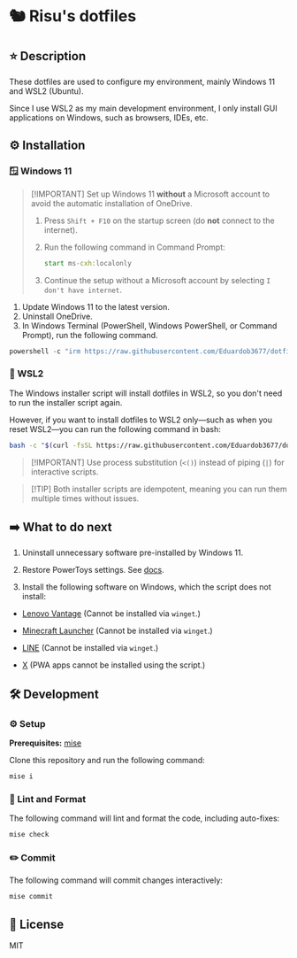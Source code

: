 # 🐿 Risu's dotfiles

## ⭐ Description

These dotfiles are used to configure my environment, mainly Windows 11 and WSL2 (Ubuntu).

Since I use WSL2 as my main development environment, I only install GUI applications on Windows, such as browsers, IDEs, etc.

## ⚙️ Installation

### 🪟 Windows 11

<!-- cspell:ignore localonly -->

> \[!IMPORTANT]
> Set up Windows 11 **without** a Microsoft account to avoid the automatic installation of OneDrive.
>
> 1. Press `Shift + F10` on the startup screen (do **not** connect to the internet).
> 2. Run the following command in Command Prompt:
>
>    ```cmd
>    start ms-cxh:localonly
>    ```
>
> 3. Continue the setup without a Microsoft account by selecting `I don't have internet`.

1. Update Windows 11 to the latest version.
2. Uninstall OneDrive.
3. In Windows Terminal (PowerShell, Windows PowerShell, or Command Prompt), run the following command.

```powershell
powershell -c "irm https://raw.githubusercontent.com/Eduardob3677/dotfiles-win/main/win/install.ps1 | iex"
```

### 🐧 WSL2

The Windows installer script will install dotfiles in WSL2, so you don't need to run the installer script again.

However, if you want to install dotfiles to WSL2 only—such as when you reset WSL2—you can run the following command in bash:

```bash
bash -c "$(curl -fsSL https://raw.githubusercontent.com/Eduardob3677/dotfiles-win/main/wsl/install.sh)"
```

> \[!IMPORTANT]
> Use process substitution (`<()`) instead of piping (`|`) for interactive scripts.

<!-- avoid markdownlint error -->
<!-- ref: https://github.com/DavidAnson/markdownlint/issues/263 -->

> \[!TIP]
> Both installer scripts are idempotent, meaning you can run them multiple times without issues.

## ➡️ What to do next

<!-- cspell:ignore powertoys -->

1. Uninstall unnecessary software pre-installed by Windows 11.

2. Restore PowerToys settings. See [docs](https://learn.microsoft.com/en-us/windows/powertoys/general#backup--restore).

3. Install the following software on Windows, which the script does not install:

- [Lenovo Vantage](https://www.lenovo.com/us/en/software/vantage)
  (Cannot be installed via `winget`.)

- [Minecraft Launcher](https://aka.ms/minecraftClientGameCoreWindows)
  (Cannot be installed via `winget`.)

- [LINE](https://desktop.line-scdn.net/win/new/LineInst.exe)
  (Cannot be installed via `winget`.)

- [X](https://x.com)
  (PWA apps cannot be installed using the script.)

## 🛠️ Development

### ⚙️ Setup

**Prerequisites:** [mise](https://mise.jdx.dev/)

Clone this repository and run the following command:

```bash
mise i
```

### 🧵 Lint and Format

The following command will lint and format the code, including auto-fixes:

```bash
mise check
```

### ✏️ Commit

The following command will commit changes interactively:

```bash
mise commit
```

## 📜 License

MIT
